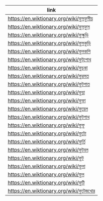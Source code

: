 |link|
|----|
|https://en.wiktionary.org/wiki/ফুসফুসীয়|
|https://en.wiktionary.org/wiki/ফুসফুস|
|https://en.wiktionary.org/wiki/ফুস্কুড়ি|
|https://en.wiktionary.org/wiki/ফুসকুড়ি|
|https://en.wiktionary.org/wiki/ফুলকপি|
|https://en.wiktionary.org/wiki/ফুটপোথ|
|https://en.wiktionary.org/wiki/ফুচকা|
|https://en.wiktionary.org/wiki/ফুরসত|
|https://en.wiktionary.org/wiki/ফুটপাত|
|https://en.wiktionary.org/wiki/ফুয়া|
|https://en.wiktionary.org/wiki/ফুফা|
|https://en.wiktionary.org/wiki/ফুয়েল|
|https://en.wiktionary.org/wiki/ফুটপাথ|
|https://en.wiktionary.org/wiki/ফুফু|
|https://en.wiktionary.org/wiki/ফুটো|
|https://en.wiktionary.org/wiki/ফুর্তি|
|https://en.wiktionary.org/wiki/ফুটবল|
|https://en.wiktionary.org/wiki/ফুট|
|https://en.wiktionary.org/wiki/ফুলা|
|https://en.wiktionary.org/wiki/ফুল|
|https://en.wiktionary.org/wiki/ফুটি|
|https://en.wiktionary.org/wiki/ফুটেজখোর|
